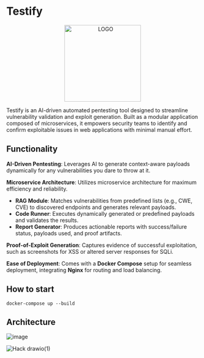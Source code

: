 # Testify
<p align="center">
  <img src="https://github.com/user-attachments/assets/84f77807-ac2c-4a50-956c-7fb1594893ca" alt="LOGO" height="200">
</p>
Testify is an AI-driven automated pentesting tool designed to streamline vulnerability validation and exploit generation. Built as a modular application composed of microservices, it empowers security teams to identify and confirm exploitable issues in web applications with minimal manual effort.

## Functionality
**AI-Driven Pentesting**: Leverages AI to generate context-aware payloads dynamically for any vulnerabilities you dare to throw at it.

**Microservice Architecture**: Utilizes microservice architecture for maximum efficiency and reliability.
- **RAG Module**: Matches vulnerabilities from predefined lists (e.g., CWE, CVE) to discovered endpoints and generates relevant payloads.
- **Code Runner**: Executes dynamically generated or predefined payloads and validates the results.
- **Report Generator**: Produces actionable reports with success/failure status, payloads used, and proof artifacts.

**Proof-of-Exploit Generation**: Captures evidence of successful exploitation, such as screenshots for XSS or altered server responses for SQLi.

**Ease of Deployment**: Comes with a **Docker Compose** setup for seamless deployment, integrating **Nginx** for routing and load balancing.
## How to start
```docker-compose up --build```
## Architecture

![image](https://github.com/user-attachments/assets/4d570406-ba57-45e5-aa38-6d9be76f9ea6)


![Hack drawio(1)](https://github.com/user-attachments/assets/839f9a18-b6a5-4b3d-b87d-8719c8b0724b)



